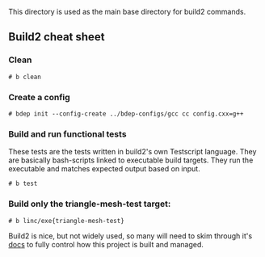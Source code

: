 This directory is used as the main base directory for build2 commands.


## Build2 cheat sheet
### Clean
```
# b clean
```

### Create a config
```
# bdep init --config-create ../bdep-configs/gcc cc config.cxx=g++

```

### Build and run functional tests
These tests are the tests written in build2's own Testscript language.
They are basically bash-scripts linked to executable build targets.
They run the executable and matches expected output based on input.
```
# b test
```

### Build only the triangle-mesh-test target:
```
# b linc/exe{triangle-mesh-test}
```

Build2 is nice, but not widely used, so many will need to skim through it's [docs](https://build2.org/build2/doc/build2-build-system-manual.xhtml)
to fully control how this project is built and managed.
